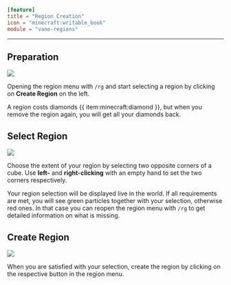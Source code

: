 ```toml
[feature]
title = "Region Creation"
icon = "minecraft:writable_book"
module = "vane-regions"
```
---
## Preparation

![](images/region_create.png)

Opening the region menu with `/rg` and start selecting a region by clicking on **Create Region** on the left.

A region costs diamonds {{ item:minecraft:diamond }}, but when you remove the region again, you will get all your diamonds back.

## Select Region

![](images/region_selection.png)

Choose the extent of your region by selecting two opposite corners of a cube.
Use **left-** and **right-clicking** with an empty hand to set the two corners respectively.

Your region selection will be displayed live in the world.
If all requirements are met, you will see green particles together with your selection, otherwise red ones.
In that case you can reopen the region menu with `/rg` to get detailed information on what is missing.

## Create Region

![](images/region_create_confirm.png)

When you are satisfied with your selection, create the region by clicking on the respective button in the region menu.
